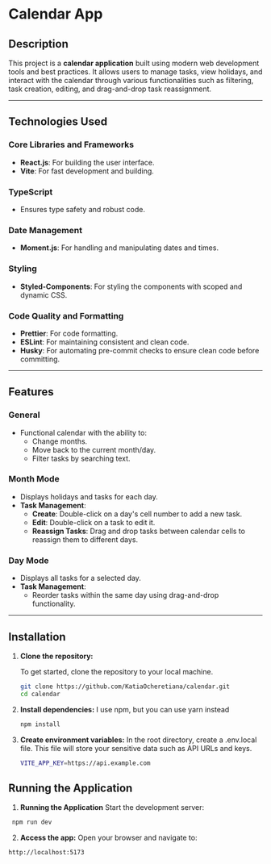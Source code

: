 # Calendar App

## Description

This project is a **calendar application** built using modern web development tools and best practices. It allows users to manage tasks, view holidays, and interact with the calendar through various functionalities such as filtering, task creation, editing, and drag-and-drop task reassignment.

---

## Technologies Used

### Core Libraries and Frameworks

- **React.js**: For building the user interface.
- **Vite**: For fast development and building.

### TypeScript

- Ensures type safety and robust code.

### Date Management

- **Moment.js**: For handling and manipulating dates and times.

### Styling

- **Styled-Components**: For styling the components with scoped and dynamic CSS.

### Code Quality and Formatting

- **Prettier**: For code formatting.
- **ESLint**: For maintaining consistent and clean code.
- **Husky**: For automating pre-commit checks to ensure clean code before committing.

---

## Features

### General

- Functional calendar with the ability to:
  - Change months.
  - Move back to the current month/day.
  - Filter tasks by searching text.

### Month Mode

- Displays holidays and tasks for each day.
- **Task Management**:
  - **Create**: Double-click on a day's cell number to add a new task.
  - **Edit**: Double-click on a task to edit it.
  - **Reassign Tasks**: Drag and drop tasks between calendar cells to reassign them to different days.

### Day Mode

- Displays all tasks for a selected day.
- **Task Management**:
  - Reorder tasks within the same day using drag-and-drop functionality.

---

## Installation

1. **Clone the repository:**

   To get started, clone the repository to your local machine.

   ```bash
   git clone https://github.com/KatiaOcheretiana/calendar.git
   cd calendar
   ```

2. **Install dependencies:**
   I use npm, but you can use yarn instead

   ```bash
   npm install
   ```

3. **Create environment variables:**
   In the root directory, create a .env.local file. This file will store your sensitive data such as API URLs and keys.

   ```bash
   VITE_APP_KEY=https://api.example.com
   ```

## Running the Application

1. **Running the Application**
   Start the development server:

```bash
 npm run dev
```

2. **Access the app:**
   Open your browser and navigate to:

```bash
http://localhost:5173
```
